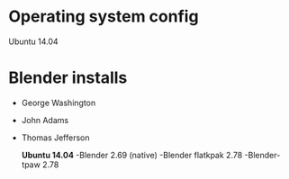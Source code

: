 Operating system config
============

Ubuntu 14.04

Blender installs 
============

- George Washington
- John Adams
- Thomas Jefferson

  **Ubuntu 14.04**
  -Blender 2.69 (native)
  -Blender flatkpak 2.78
  -Blender-tpaw 2.78
